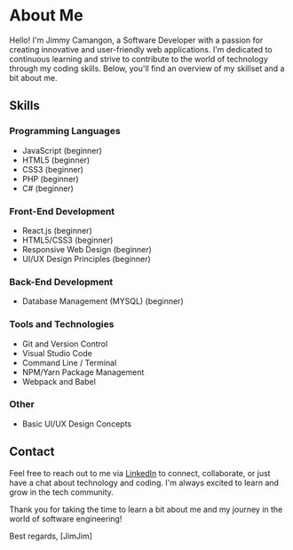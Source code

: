# About Me

Hello! I'm Jimmy Camangon, a Software Developer with a passion for creating innovative and user-friendly web applications. I'm dedicated to continuous learning and strive to contribute to the world of technology through my coding skills. Below, you'll find an overview of my skillset and a bit about me.

## Skills

### Programming Languages

- JavaScript (beginner)
- HTML5 (beginner)
- CSS3 (beginner)
- PHP (beginner)
- C# (beginner)


### Front-End Development

- React.js (beginner)
- HTML5/CSS3 (beginner)
- Responsive Web Design (beginner)
- UI/UX Design Principles (beginner)

### Back-End Development

- Database Management (MYSQL) (beginner)

### Tools and Technologies

- Git and Version Control 
- Visual Studio Code
- Command Line / Terminal
- NPM/Yarn Package Management
- Webpack and Babel

### Other

- Basic UI/UX Design Concepts

## Contact

Feel free to reach out to me via [LinkedIn](https://www.linkedin.com/in/jimmy-c-89b41918b/) to connect, collaborate, or just have a chat about technology and coding. I'm always excited to learn and grow in the tech community.

Thank you for taking the time to learn a bit about me and my journey in the world of software engineering!

Best regards,
[JimJim]
